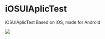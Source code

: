 # iOSUIAplicTest
iOSUIAplicTest Based on iOS, made for Android

<img src="https://github.com/Apfelsaft147/iOSUIAplicTest/edit/main/"/>

